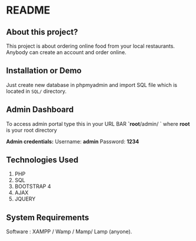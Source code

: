 # README

## About this project?

This project is about ordering online food from your local restaurants. Anybody can create an account and order online.

<!--![Front view](.gitbook/assets/1.png)

![Backend view](.gitbook/assets/2.png)-->

## Installation or Demo

Just create new database in phpmyadmin and import SQL file which is located in `SQL/` directory.

## Admin Dashboard

To access admin portal type this in your URL BAR **\`root**/admin/ \`  where **root** is your root directory

 **Admin credentials:** Username: **admin** Password: **1234**

## Technologies Used

1. PHP
2. SQL
3. BOOTSTRAP 4
4. AJAX
5. JQUERY

## System Requirements

Software : XAMPP / Wamp / Mamp/ Lamp \(anyone\).

